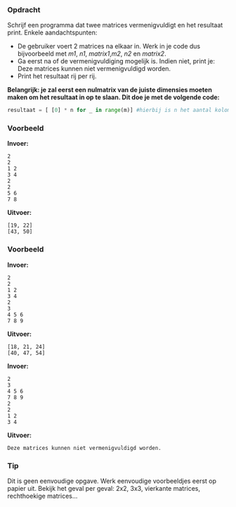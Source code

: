 ### Opdracht
Schrijf een programma dat twee matrices vermenigvuldigt en het resultaat print. 
Enkele aandachtspunten:

- De gebruiker voert 2 matrices na elkaar in. Werk in je code dus bijvoorbeeld met *m1*, *n1*, *matrix1*,*m2*, *n2* en *matrix2*.
- Ga eerst na of de vermenigvuldiging mogelijk is. Indien niet, print je: Deze matrices kunnen niet vermenigvuldigd worden.
- Print het resultaat rij per rij.

**Belangrijk: je zal eerst een nulmatrix van de juiste dimensies moeten maken om het resultaat in op te slaan. Dit doe je met de volgende code:**
```python
resultaat = [ [0] * n for _ in range(m)] #hierbij is n het aantal kolommen en m het aantal rijen
```

### Voorbeeld

**Invoer:**

    2
    2
    1 2
    3 4
    2
    2
    5 6
    7 8

**Uitvoer:**

    [19, 22]
    [43, 50]

### Voorbeeld

**Invoer:**

    2
    2
    1 2
    3 4
    2
    3
    4 5 6
    7 8 9

**Uitvoer:**

    [18, 21, 24]
    [40, 47, 54]

**Invoer:**

    2
    3
    4 5 6
    7 8 9
    2
    2
    1 2
    3 4

**Uitvoer:**

    Deze matrices kunnen niet vermenigvuldigd worden.

### Tip
Dit is geen eenvoudige opgave. Werk eenvoudige voorbeeldjes eerst op papier uit. Bekijk het geval per geval: 2x2, 3x3, vierkante matrices, rechthoekige matrices...


